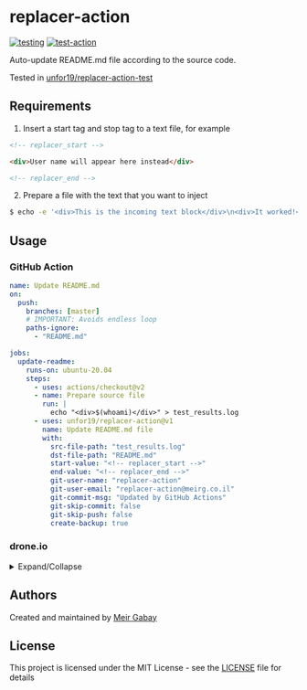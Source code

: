 # replacer-action

[![testing](https://github.com/unfor19/replacer-action/workflows/testing/badge.svg)](https://github.com/unfor19/replacer-action/actions?query=workflow%3Atesting)
[![test-action](https://github.com/unfor19/replacer-action-test/workflows/test-action/badge.svg)](https://github.com/unfor19/replacer-action-test/actions?query=workflow%3Atest-action)


Auto-update README.md file according to the source code.

Tested in [unfor19/replacer-action-test](https://github.com/unfor19/replacer-action-test/actions?query=workflow%3Atest-action)

## Requirements

1. Insert a start tag and stop tag to a text file, for example

```html
<!-- replacer_start -->

<div>User name will appear here instead</div>

<!-- replacer_end -->
```

2. Prepare a file with the text that you want to inject

```bash
$ echo -e '<div>This is the incoming text block</div>\n<div>It worked!</div>' > test_results.log
```

## Usage

### GitHub Action

```yaml
name: Update README.md
on:
  push:
    branches: [master]
    # IMPORTANT: Avoids endless loop
    paths-ignore:
      - "README.md"

jobs:
  update-readme:
    runs-on: ubuntu-20.04
    steps:
      - uses: actions/checkout@v2
      - name: Prepare source file
        run: |
          echo "<div>$(whoami)</div>" > test_results.log
      - uses: unfor19/replacer-action@v1
        name: Update README.md file
        with:
          src-file-path: "test_results.log"
          dst-file-path: "README.md"
          start-value: "<!-- replacer_start -->"
          end-value: "<!-- replacer_end -->"
          git-user-name: "replacer-action"
          git-user-email: "replacer-action@meirg.co.il"
          git-commit-msg: "Updated by GitHub Actions"
          git-skip-commit: false
          git-skip-push: false
          create-backup: true
```

### drone.io

<details>

<summary>Expand/Collapse</summary>

```yaml
kind: pipeline
type: docker
name: testing-drone

steps:
  - name: Prepare source file
    image: alpine:3.12
    cmd: |
      echo "<div>$(whoami)</div>" > test_results.log
  - name: Dry run
    image: unfor19/replacer-action:latest
    settings:
      src_file_path: "test_results.log"
      dst_file_path: "README.test.md"
      start_value: "<!-- replacer_start -->"
      end_value: "<!-- replacer_end -->"
      git_user_name: "Drone"
      git_user_email: "drone@meirg.co.il"
      git_commit_msg: "Updated by Drone.io"
      git_skip_commit: false
      git_skip_push: false
      create_backup: true
```

</details>

## Authors

Created and maintained by [Meir Gabay](https://github.com/unfor19)

## License

This project is licensed under the MIT License - see the [LICENSE](https://github.com/unfor19/replacer-action/blob/master/LICENSE) file for details
